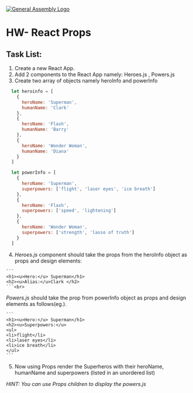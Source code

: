 [![General Assembly Logo](https://camo.githubusercontent.com/1a91b05b8f4d44b5bbfb83abac2b0996d8e26c92/687474703a2f2f692e696d6775722e636f6d2f6b6538555354712e706e67)](https://generalassemb.ly/education/web-development-immersive)

# HW- React Props

## Task List:

1. Create a new React App.
2. Add 2 components to the React App namely:
  Heroes.js , Powers.js
3. Create two array of objects namely heroInfo and powerInfo
  
```js
  let heroinfo = [
    {
      heroName: 'Superman',
      humanName: 'Clark'
    },
    {
      heroName: 'Flash',
      humanName: 'Barry'
    },
    {
      heroName: 'Wonder Woman',
      humanName: 'Diana'
    }
  ]
```

```js
  let powerInfo = [
    {
      heroName: 'Superman',
      superpowers: ['flight', 'laser eyes', 'ice breath']
    },
    {
      heroName: 'Flash',
      superpowers: ['speed', 'lightening']
    },
    {
      heroName: 'Wonder Woman',
      superpowers: ['strength', 'lasso of truth']
    }
  ]
  ```
  4. *Heroes.js* component should take the props from the heroInfo object as props and design elements:
  
    ```
    <h1><u>Hero:</u> Superman</h1>
    <h2><u>Alias:</u>Clark </h2>
    ```<br>
 
   *Powers.js* should take the prop from powerInfo object as props and design elements as follows(eg.).
    
    ```
    <h1><u>Hero:</u> Superman</h1>
    <h2><u>Superpowers:</u>
    <ul>
    <li>flight</li>
    <li>laser eyes</li>
    <li>ice breath</li>
    </ul>
    ```
  

  
  5. Now using Props render the Superheros with their heroName, humanName and superpowers (listed in an unordered list)

  
 *HINT: You can use Props children to display the powers.js*
  
  
